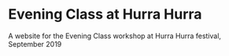 # Evening Class at Hurra Hurra
A website for the Evening Class workshop at Hurra Hurra festival, September 2019
